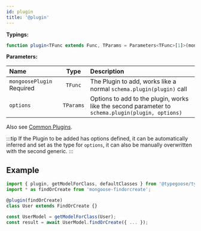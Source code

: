 ```yaml
---
id: plugin
title: '@plugin'
---
```


**Typings:**

```ts
function plugin<TFunc extends Func, TParams = Parameters<TFunc>[1]>(mongoosePlugin: TFunc, options?: TParams): ClassDecorator
```

**Parameters:**

| Name                                                                  |   Type    | Description                                                                                       |
| :-------------------------------------------------------------------- | :-------: | :------------------------------------------------------------------------------------------------ |
| `mongoosePlugin` <span class="badge badge--secondary">Required</span> |  `TFunc`  | The Plugin to add, works like a normal `schema.plugin(plugin)` call                               |
| `options`                                                             | `TParams` | Options to add to the plugin, works like the second parameter to `schema.plugin(plugin, options)` |

Also see [Common Plugins](../../guides/integration-examples/common-plugins.mdx).

:::tip
If the Plugin to be added has options defined, it can be automatically inferred and set as the type for `options`, it can also be manually overwritten with the second generic.
:::

## Example

```ts
import { plugin, getModelForClass, defaultClasses } from '@typegoose/typegoose';
import * as findOrCreate from 'mongoose-findorcreate';

@plugin(findOrCreate)
class User extends FindOrCreate {}

const UserModel = getModelForClass(User);
const result = await UserModel.findOrCreate({ ... });
```
